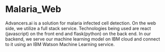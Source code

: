 # Malaria_Web

Advancers.ai is a solution for malaria infected cell detection. On the web side, we utilize a full stack service. Technologies being used are react (javascript) on the front end and flask(python) on the back end. In our backend, we serve our machine learning model on IBM cloud and connect to it using an IBM Watson Machine Learning service. 
